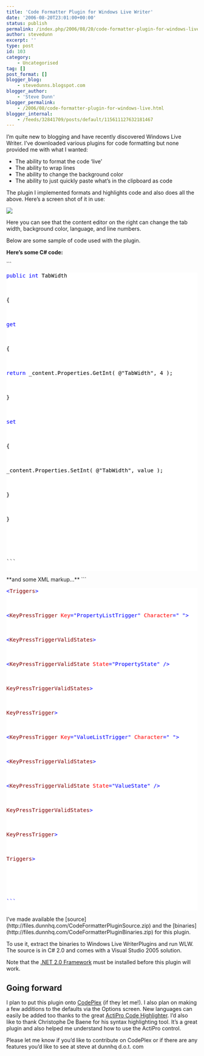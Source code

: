 ```yaml
---
title: 'Code Formatter Plugin for Windows Live Writer'
date: '2006-08-20T23:01:00+00:00'
status: publish
permalink: /index.php/2006/08/20/code-formatter-plugin-for-windows-live-writer
author: stevedunn
excerpt: ''
type: post
id: 103
category:
    - Uncategorised
tag: []
post_format: []
blogger_blog:
    - stevedunns.blogspot.com
blogger_author:
    - 'Steve Dunn'
blogger_permalink:
    - /2006/08/code-formatter-plugin-for-windows-live.html
blogger_internal:
    - /feeds/32841709/posts/default/115611127632181467
---
```

I’m quite new to blogging and have recently discovered Windows Live Writer. I’ve downloaded various plugins for code formatting but none provided me with what I wanted:

- The ability to format the code ‘live’
- The ability to wrap lines
- The ability to change the background color
- The ability to just quickly paste what’s in the clipboard as code

The plugin I implemented formats and highlights code and also does all the above. Here’s a screen shot of it in use:

[![](http://1.bp.blogspot.com/_bIhihWOyLpw/RkYMJf97lWI/AAAAAAAAAAk/hCF-Iu8bOhA/s400/codeFormatterPlugin.png)](http://1.bp.blogspot.com/_bIhihWOyLpw/RkYMJf97lWI/AAAAAAAAAAk/hCF-Iu8bOhA/s1600-h/codeFormatterPlugin.png)

[](http://homepage.ntlworld.com/steve_dunn/blogpics/CodeFormatterPluginforWindowsLiveWriter_14207/image04.png)

Here you can see that the content editor on the right can change the tab width, background color, language, and line numbers.

Below are some sample of code used with the plugin.

**Here’s some C# code:**

<div contenteditable="false" style="PADDING-RIGHT: 0px; DISPLAY: inline; PADDING-LEFT: 0px; FLOAT: none; PADDING-BOTTOM: 0px; MARGIN: 0px; PADDING-TOP: 0px">```
<pre style="BACKGROUND-COLOR: white; WORD-WRAP: break-word"><span style="color:#000000;"></span><span style="color:#0000ff;">public</span><span style="color:#000000;"> </span><span style="color:#0000ff;">int</span><span style="color:#000000;"> TabWidth<br></br><br></br>{<br></br><br></br></span><span style="color:#0000ff;">get</span><span style="color:#000000;"><br></br><br></br>{<br></br><br></br></span><span style="color:#0000ff;">return</span><span style="color:#000000;"> _content.Properties.GetInt( </span><span style="color:#000000;">@"</span><span style="color:#000000;">TabWidth</span><span style="color:#000000;">"</span><span style="color:#000000;">, </span><span style="color:#000000;">4</span><span style="color:#000000;"> );<br></br><br></br>}<br></br><br></br></span><span style="color:#0000ff;">set</span><span style="color:#000000;"><br></br><br></br>{<br></br><br></br>_content.Properties.SetInt( </span><span style="color:#000000;">@"</span><span style="color:#000000;">TabWidth</span><span style="color:#000000;">"</span><span style="color:#000000;">, value );<br></br><br></br>}<br></br><br></br>}<br></br><br></br></span><br></br>
```

</div>**and some XML markup…**

<div contenteditable="false" style="PADDING-RIGHT: 0px; DISPLAY: inline; PADDING-LEFT: 0px; FLOAT: none; PADDING-BOTTOM: 0px; MARGIN: 0px; PADDING-TOP: 0px">```
<pre style="BACKGROUND-COLOR: white"><span style="color:#000000;"></span><span style="color:#0000ff;"><</span><span style="color:#800000;">Triggers</span><span style="color:#0000ff;">></span><span style="color:#000000;"><br></br><br></br></span><span style="color:#0000ff;"><</span><span style="color:#800000;">KeyPressTrigger </span><span style="color:#ff0000;">Key</span><span style="color:#0000ff;">="PropertyListTrigger"</span><span style="color:#ff0000;"> Character</span><span style="color:#0000ff;">=" "</span><span style="color:#0000ff;">></span><span style="color:#000000;"><br></br><br></br></span><span style="color:#0000ff;"><</span><span style="color:#800000;">KeyPressTriggerValidStates</span><span style="color:#0000ff;">></span><span style="color:#000000;"><br></br><br></br></span><span style="color:#0000ff;"><</span><span style="color:#800000;">KeyPressTriggerValidState </span><span style="color:#ff0000;">State</span><span style="color:#0000ff;">="PropertyState"</span><span style="color:#ff0000;"> </span><span style="color:#0000ff;">/></span><span style="color:#000000;"><br></br><br></br></span><span style="color:#0000ff;"></</span><span style="color:#800000;">KeyPressTriggerValidStates</span><span style="color:#0000ff;">></span><span style="color:#000000;"><br></br><br></br></span><span style="color:#0000ff;"></</span><span style="color:#800000;">KeyPressTrigger</span><span style="color:#0000ff;">></span><span style="color:#000000;"><br></br><br></br></span><span style="color:#0000ff;"><</span><span style="color:#800000;">KeyPressTrigger </span><span style="color:#ff0000;">Key</span><span style="color:#0000ff;">="ValueListTrigger"</span><span style="color:#ff0000;"> Character</span><span style="color:#0000ff;">=" "</span><span style="color:#0000ff;">></span><span style="color:#000000;"><br></br><br></br></span><span style="color:#0000ff;"><</span><span style="color:#800000;">KeyPressTriggerValidStates</span><span style="color:#0000ff;">></span><span style="color:#000000;"><br></br><br></br></span><span style="color:#0000ff;"><</span><span style="color:#800000;">KeyPressTriggerValidState </span><span style="color:#ff0000;">State</span><span style="color:#0000ff;">="ValueState"</span><span style="color:#ff0000;"> </span><span style="color:#0000ff;">/></span><span style="color:#000000;"><br></br><br></br></span><span style="color:#0000ff;"></</span><span style="color:#800000;">KeyPressTriggerValidStates</span><span style="color:#0000ff;">></span><span style="color:#000000;"><br></br><br></br></span><span style="color:#0000ff;"></</span><span style="color:#800000;">KeyPressTrigger</span><span style="color:#0000ff;">></span><span style="color:#000000;"><br></br><br></br></span><span style="color:#0000ff;"></</span><span style="color:#800000;">Triggers</span><span style="color:#0000ff;">></span><span style="color:#000000;"><br></br><br></br></span><br></br>
```

</div>I’ve made available the [source](http://files.dunnhq.com/CodeFormatterPluginSource.zip) and the [binaries](http://files.dunnhq.com/CodeFormatterPluginBinaries.zip) for this plugin.

To use it, extract the binaries to Windows Live WriterPlugins and run WLW. The source is in C# 2.0 and comes with a Visual Studio 2005 solution.

Note that the [.NET 2.0 Framework](http://www.microsoft.com/downloads/details.aspx?FamilyID=0856eacb-4362-4b0d-8edd-aab15c5e04f5&displaylang=en) must be installed before this plugin will work.

Going forward
-------------

I plan to put this plugin onto [CodePlex](http://codeplex.com/) (if they let me!). I also plan on making a few additions to the defaults via the Options screen. New languages can easily be added too thanks to the great [ActiPro Code Highlighter](http://www.actiprosoftware.com/Products/DotNet/Default.aspx). I’d also like to thank Christophe De Baene for his syntax highlighting tool. It’s a great plugin and also helped me understand how to use the ActiPro control.

Please let me know if you’d like to contribute on CodePlex or if there are any features you’d like to see at steve at dunnhq d.o.t. com